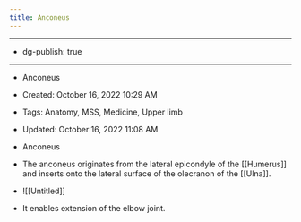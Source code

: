 ```yaml
---
title: Anconeus
---
```


- --

- dg-publish: true

- --

- Anconeus

- Created: October 16, 2022 10:29 AM

- Tags: Anatomy, MSS, Medicine, Upper limb

- Updated: October 16, 2022 11:08 AM

- Anconeus

- The anconeus originates from the lateral epicondyle of the [[Humerus]] and inserts onto the lateral surface of the olecranon of the [[Ulna]].

- ![[Untitled]]

- It enables extension of the elbow joint.
